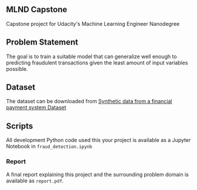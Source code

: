 ## MLND Capstone

Capstone project for Udacity's Machine Learning Engineer Nanodegree

## Problem Statement

The goal is to train a suitable model that can generalize well enough to predicting fraudulent transactions given the least amount of input variables possible.

## Dataset

The dataset can be downloaded from [Synthetic data from a financial payment system Dataset](https://www.kaggle.com/ntnu-testimon/banksim1)


## Scripts
All development Python code used this your project is available as a Jupyter Notebook in ```fraud_detection.ipynb```

### Report

A final report explaining this project and the surrounding problem domain is available as ```report.pdf```.
